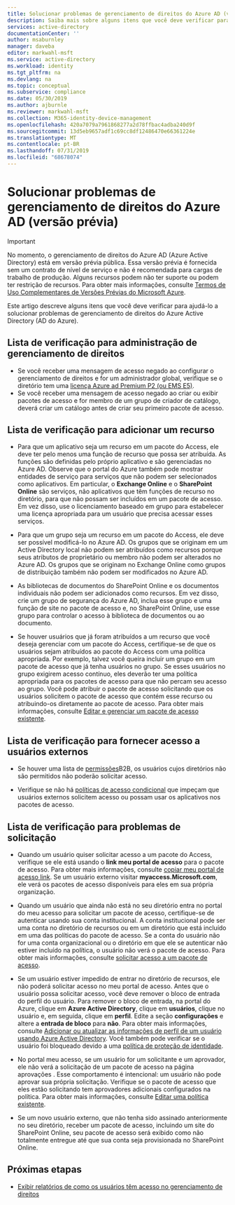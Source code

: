 ```yaml
---
title: Solucionar problemas de gerenciamento de direitos do Azure AD (versão prévia)-Azure Active Directory
description: Saiba mais sobre alguns itens que você deve verificar para ajudá-lo a solucionar problemas de gerenciamento de direitos de Azure Active Directory (versão prévia).
services: active-directory
documentationCenter: ''
author: msaburnley
manager: daveba
editor: markwahl-msft
ms.service: active-directory
ms.workload: identity
ms.tgt_pltfrm: na
ms.devlang: na
ms.topic: conceptual
ms.subservice: compliance
ms.date: 05/30/2019
ms.author: ajburnle
ms.reviewer: markwahl-msft
ms.collection: M365-identity-device-management
ms.openlocfilehash: 420a7079a7961868277a2d78ffbac4adba240d9f
ms.sourcegitcommit: 13d5eb9657adf1c69cc8df12486470e66361224e
ms.translationtype: MT
ms.contentlocale: pt-BR
ms.lasthandoff: 07/31/2019
ms.locfileid: "68678074"
---
```

# <a name="troubleshoot-azure-ad-entitlement-management-preview"></a>Solucionar problemas de gerenciamento de direitos do Azure AD (versão prévia)

> [!IMPORTANT]
> No momento, o gerenciamento de direitos do Azure AD (Azure Active Directory) está em versão prévia pública.
> Essa versão prévia é fornecida sem um contrato de nível de serviço e não é recomendada para cargas de trabalho de produção. Alguns recursos podem não ter suporte ou podem ter restrição de recursos.
> Para obter mais informações, consulte [Termos de Uso Complementares de Versões Prévias do Microsoft Azure](https://azure.microsoft.com/support/legal/preview-supplemental-terms/).

Este artigo descreve alguns itens que você deve verificar para ajudá-lo a solucionar problemas de gerenciamento de direitos do Azure Active Directory (AD do Azure).

## <a name="checklist-for-entitlement-management-administration"></a>Lista de verificação para administração de gerenciamento de direitos

* Se você receber uma mensagem de acesso negado ao configurar o gerenciamento de direitos e for um administrador global, verifique se o diretório tem uma [licença Azure ad Premium P2 (ou EMS E5)](entitlement-management-overview.md#license-requirements).  
* Se você receber uma mensagem de acesso negado ao criar ou exibir pacotes de acesso e for membro de um grupo de criador de catálogo, deverá criar um catálogo antes de criar seu primeiro pacote de acesso.

## <a name="checklist-for-adding-a-resource"></a>Lista de verificação para adicionar um recurso

* Para que um aplicativo seja um recurso em um pacote do Access, ele deve ter pelo menos uma função de recurso que possa ser atribuída. As funções são definidas pelo próprio aplicativo e são gerenciadas no Azure AD. Observe que o portal do Azure também pode mostrar entidades de serviço para serviços que não podem ser selecionados como aplicativos.  Em particular, o **Exchange Online** e o **SharePoint Online** são serviços, não aplicativos que têm funções de recurso no diretório, para que não possam ser incluídos em um pacote de acesso.  Em vez disso, use o licenciamento baseado em grupo para estabelecer uma licença apropriada para um usuário que precisa acessar esses serviços.

* Para que um grupo seja um recurso em um pacote do Access, ele deve ser possível modificá-lo no Azure AD.  Os grupos que se originam em um Active Directory local não podem ser atribuídos como recursos porque seus atributos de proprietário ou membro não podem ser alterados no Azure AD.   Os grupos que se originam no Exchange Online como grupos de distribuição também não podem ser modificados no Azure AD. 

* As bibliotecas de documentos do SharePoint Online e os documentos individuais não podem ser adicionados como recursos.  Em vez disso, crie um grupo de segurança do Azure AD, inclua esse grupo e uma função de site no pacote de acesso e, no SharePoint Online, use esse grupo para controlar o acesso à biblioteca de documentos ou ao documento.

* Se houver usuários que já foram atribuídos a um recurso que você deseja gerenciar com um pacote do Access, certifique-se de que os usuários sejam atribuídos ao pacote do Access com uma política apropriada. Por exemplo, talvez você queira incluir um grupo em um pacote de acesso que já tenha usuários no grupo. Se esses usuários no grupo exigirem acesso contínuo, eles deverão ter uma política apropriada para os pacotes de acesso para que não percam seu acesso ao grupo. Você pode atribuir o pacote de acesso solicitando que os usuários solicitem o pacote de acesso que contém esse recurso ou atribuindo-os diretamente ao pacote de acesso. Para obter mais informações, consulte [Editar e gerenciar um pacote de acesso existente](entitlement-management-access-package-edit.md).

## <a name="checklist-for-providing-external-users-access"></a>Lista de verificação para fornecer acesso a usuários externos

* Se houver uma lista de [permissões](../b2b/allow-deny-list.md)B2B, os usuários cujos diretórios não são permitidos não poderão solicitar acesso.

* Verifique se não há [políticas de acesso condicional](../conditional-access/require-managed-devices.md) que impeçam que usuários externos solicitem acesso ou possam usar os aplicativos nos pacotes de acesso.

## <a name="checklist-for-request-issues"></a>Lista de verificação para problemas de solicitação

* Quando um usuário quiser solicitar acesso a um pacote do Access, verifique se ele está usando o **link meu portal de acesso** para o pacote de acesso. Para obter mais informações, consulte [copiar meu portal de acesso link](entitlement-management-access-package-edit.md#copy-my-access-portal-link).  Se um usuário externo visitar **myaccess.Microsoft.com**, ele verá os pacotes de acesso disponíveis para eles em sua própria organização.

* Quando um usuário que ainda não está no seu diretório entra no portal do meu acesso para solicitar um pacote de acesso, certifique-se de autenticar usando sua conta institucional. A conta institucional pode ser uma conta no diretório de recursos ou em um diretório que está incluído em uma das políticas do pacote de acesso. Se a conta do usuário não for uma conta organizacional ou o diretório em que ele se autenticar não estiver incluído na política, o usuário não verá o pacote de acesso. Para obter mais informações, consulte [solicitar acesso a um pacote de acesso](entitlement-management-request-access.md).

* Se um usuário estiver impedido de entrar no diretório de recursos, ele não poderá solicitar acesso no meu portal de acesso. Antes que o usuário possa solicitar acesso, você deve remover o bloco de entrada do perfil do usuário. Para remover o bloco de entrada, na portal do Azure, clique em **Azure Active Directory**, clique em **usuários**, clique no usuário e, em seguida, clique em **perfil**. Edite a seção **configurações** e altere a **entrada de bloco** para **não**. Para obter mais informações, consulte [Adicionar ou atualizar as informações de perfil de um usuário usando Azure Active Directory](../fundamentals/active-directory-users-profile-azure-portal.md).  Você também pode verificar se o usuário foi bloqueado devido a uma [política de proteção de identidade](../identity-protection/howto-unblock-user.md).

* No portal meu acesso, se um usuário for um solicitante e um aprovador, ele não verá a solicitação de um pacote de acesso na página aprovações . Esse comportamento é intencional: um usuário não pode aprovar sua própria solicitação. Verifique se o pacote de acesso que eles estão solicitando tem aprovadores adicionais configurados na política. Para obter mais informações, consulte [Editar uma política existente](entitlement-management-access-package-edit.md#edit-an-existing-policy).

* Se um novo usuário externo, que não tenha sido assinado anteriormente no seu diretório, receber um pacote de acesso, incluindo um site do SharePoint Online, seu pacote de acesso será exibido como não totalmente entregue até que sua conta seja provisionada no SharePoint Online.

## <a name="next-steps"></a>Próximas etapas

- [Exibir relatórios de como os usuários têm acesso no gerenciamento de direitos](entitlement-management-reports.md)
